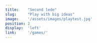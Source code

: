 ```yaml
---
title:    "Second lede"
slug:     "Play with big ideas"
image:    '/assets/images/playtest.jpg'
position: 2
display:  'left'
link:     '/games/'
---
```

